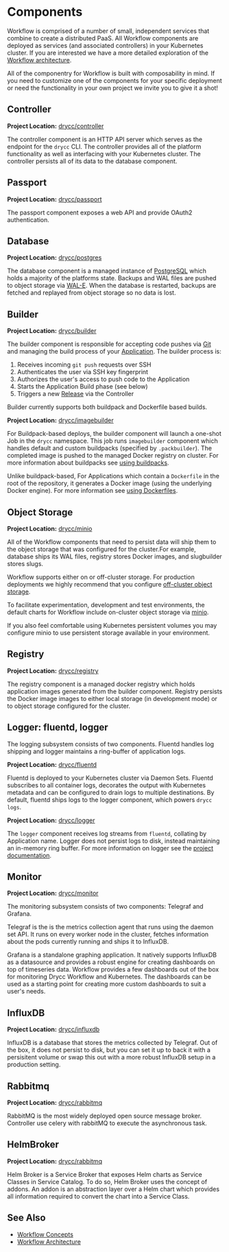 # Components

Workflow is comprised of a number of small, independent services that combine
to create a distributed PaaS. All Workflow components are deployed as services
(and associated controllers) in your Kubernetes cluster. If you are interested
we have a more detailed exploration of the [Workflow
architecture][architecture].

All of the componentry for Workflow is built with composability in mind. If you
need to customize one of the components for your specific deployment or need
the functionality in your own project we invite you to give it a shot!

## Controller

**Project Location:** [drycc/controller](https://github.com/drycc/controller)

The controller component is an HTTP API server which serves as the endpoint for
the `drycc` CLI. The controller provides all of the platform functionality as
well as interfacing with your Kubernetes cluster. The controller persists all
of its data to the database component.

## Passport

**Project Location:** [drycc/passport](https://github.com/drycc/passport)

The passport component exposes a web API and provide OAuth2 authentication.

## Database

**Project Location:** [drycc/postgres](https://github.com/drycc/postgres)

The database component is a managed instance of [PostgreSQL][] which holds a
majority of the platforms state. Backups and WAL files are pushed to object
storage via [WAL-E][]. When the database is restarted, backups are fetched and
replayed from object storage so no data is lost.

## Builder

**Project Location:** [drycc/builder](https://github.com/drycc/builder)


The builder component is responsible for accepting code pushes via [Git][] and
managing the build process of your [Application][]. The builder process is:

1. Receives incoming `git push` requests over SSH
2. Authenticates the user via SSH key fingerprint
3. Authorizes the user's access to push code to the Application
4. Starts the Application Build phase (see below)
5. Triggers a new [Release][] via the Controller

Builder currently supports both buildpack and Dockerfile based builds.

**Project Location:** [drycc/imagebuilder](https://github.com/drycc/imagebuilder)

For Buildpack-based deploys, the builder component will launch a one-shot Job
in the `drycc` namespace. This job runs `imagebuilder` component which handles
default and custom buildpacks (specified by `.packbuilder`). The completed image
is pushed to the managed Docker registry on cluster. For more information
about buildpacks see [using buildpacks][using-buildpacks].

Unlike buildpack-based, For Applications which contain a `Dockerfile` in the root
of the repository, it generates a Docker image (using the underlying Docker engine).
For more information see [using Dockerfiles][using-dockerfiles].

## Object Storage

**Project Location:** [drycc/minio](https://github.com/drycc/minio)

All of the Workflow components that need to persist data will ship them to the
object storage that was configured for the cluster.For example, database ships
its WAL files, registry stores Docker images, and slugbuilder stores slugs.

Workflow supports either on or off-cluster storage. For production deployments
we highly recommend that you configure [off-cluster object storage][configure-objectstorage].

To facilitate experimentation, development and test environments, the default charts for
Workflow include on-cluster object storage via [minio](https://github.com/minio/minio).

If you also feel comfortable using Kubernetes persistent volumes you may
configure minio to use persistent storage available in your environment.

## Registry

**Project Location:** [drycc/registry](https://github.com/drycc/registry)

The registry component is a managed docker registry which holds application
images generated from the builder component. Registry persists the Docker image
images to either local storage (in development mode) or to object storage
configured for the cluster.

## Logger: fluentd, logger

The logging subsystem consists of two components. Fluentd handles log shipping
and logger maintains a ring-buffer of application logs.


**Project Location:** [drycc/fluentd](https://github.com/drycc/fluentd)

Fluentd is deployed to your Kubernetes cluster via Daemon Sets. Fluentd
subscribes to all container logs, decorates the output with Kubernetes metadata
and can be configured to drain logs to multiple destinations. By default,
fluentd ships logs to the logger component, which powers `drycc logs`.

**Project Location:** [drycc/logger](https://github.com/drycc/logger)

The `logger` component receives log streams from `fluentd`, collating by
Application name. Logger does not persist logs to disk, instead maintaining an
in-memory ring buffer. For more information on logger see the [project
documentation][logger-documentation].

## Monitor

**Project Location:** [drycc/monitor](https://github.com/drycc/monitor)

The monitoring subsystem consists of two components: Telegraf and Grafana.

Telegraf is the is the metrics collection agent that runs using the daemon set API. It runs on
every worker node in the cluster, fetches information about the pods currently running and ships it
to InfluxDB.

Grafana is a standalone graphing application. It natively supports InfluxDB as a datasource and
provides a robust engine for creating dashboards on top of timeseries data. Workflow provides a few
dashboards out of the box for monitoring Drycc Workflow and Kubernetes. The dashboards can be used
as a starting point for creating more custom dashboards to suit a user's needs.

## InfluxDB

**Project Location:** [drycc/influxdb](https://github.com/drycc/influxdb)

InfluxDB is a database that stores the metrics collected by Telegraf. Out of the box, it does not
persist to disk, but you can set it up to back it with a persisitent volume or swap this out with
a more robust InfluxDB setup in a production setting.

## Rabbitmq

**Project Location:** [drycc/rabbitmq](https://github.com/drycc/rabbitmq)

RabbitMQ is the most widely deployed open source message broker.
Controller use celery with rabbitMQ to execute the asynchronous task.

## HelmBroker

**Project Location:** [drycc/rabbitmq](https://github.com/drycc/helmbroker)

Helm Broker is a Service Broker that exposes Helm charts as Service Classes in Service Catalog.
To do so, Helm Broker uses the concept of addons. An addon is an abstraction layer over a Helm chart
which provides all information required to convert the chart into a Service Class.

## See Also

* [Workflow Concepts][concepts]
* [Workflow Architecture][architecture]

[Application]: ../reference-guide/terms.md#application
[Config]: ../reference-guide/terms.md#config
[Git]: http://git-scm.com/
[Nginx]: http://nginx.org/
[PostgreSQL]: http://www.postgresql.org/
[WAL-E]: https://github.com/wal-e/wal-e
[architecture]: architecture.md
[concepts]: concepts.md
[configure-objectstorage]: ../installing-workflow/configuring-object-storage.md
[logger-documentation]: https://github.com/drycc/logger
[release]: ../reference-guide/terms.md#release
[using-buildpacks]: ../applications/using-buildpacks.md
[using-dockerfiles]: ../applications/using-dockerfiles.md
